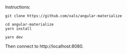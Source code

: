 Instructions:

    git clone https://github.com/xals/angular-materialize
    
    cd angular-materialize
    yarn install
    
    yarn dev

Then connect to http://localhost:8080.
